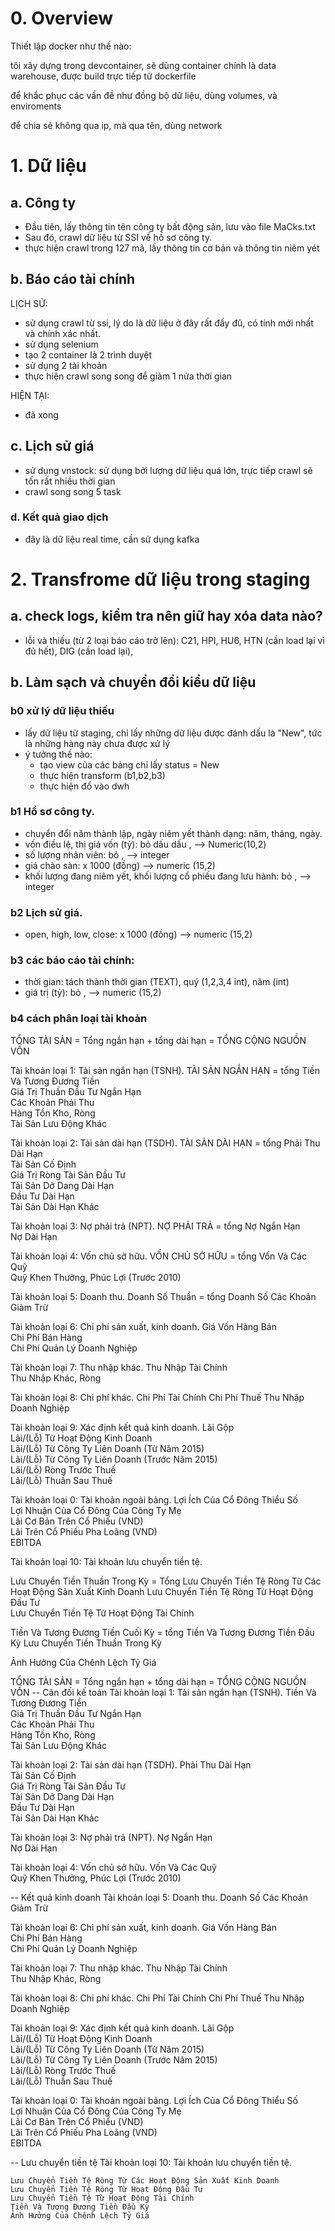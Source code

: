 # 0. Overview

Thiết lập docker như thế nào:

tôi xây dựng trong devcontainer, sẽ dùng container chính là data warehouse, được build trực tiếp từ dockerfile

để khắc phục các vấn đề như đồng bộ dữ liệu, dùng volumes, và enviroments

để chia sẻ không qua ip, mà qua tên, dùng network

# 1. Dữ liệu

## a. Công ty 

* Đầu tiên, lấy thông tin tên công ty bất động sản, lưu vào file MaCks.txt
* Sau đó, crawl dữ liệu từ SSI về hồ sơ công ty.
* thực hiện crawl trong 127 mã, lấy thông tin cơ bản và thông tin niêm yét

## b. Báo cáo tài chính

LỊCH SỬ:

* sử dụng crawl từ ssi, lý do là dữ liệu ở đây rất đầy đủ, có tính mới nhất và chính xác nhất.
* sử dụng selenium
* tạo 2 container là 2 trình duyệt
* sử dụng 2 tài khoản
* thực hiện crawl song song để giảm 1 nửa thời gian

HIỆN TẠI:
* đã xong

## c. Lịch sử giá

* sử dụng vnstock: sử dụng bởi lượng dữ liệu quá lớn, trực tiếp crawl sẽ tốn rất nhiều thời gian
* crawl song song 5 task

### d. Kết quả giao dịch

* đây là dữ liệu real time, cần sử dụng kafka 

# 2. Transfrome dữ liệu trong staging

## a. check logs, kiểm tra nên giữ hay xóa data nào?

* lỗi và thiếu (từ 2 loại báo cáo trở lên): C21, HPI, HU6, HTN (cần load lại vì đủ hết), DIG (cần load lại), 

## b. Làm sạch và chuyển đổi kiểu dữ liệu

### b0 xử lý dữ liệu thiếu
* lấy dữ liệu từ staging, chỉ lấy những dữ liệu được đánh dấu là "New", tức là những hàng này chưa được xử lý
* ý tưởng thế nào: 
  * tạo view của các bảng chỉ lấy status = New
  * thực hiện transform (b1,b2,b3)
  * thực hiện đổ vào dwh
### b1 Hồ sơ công ty. 

* chuyển đổi năm thành lập, ngày niêm yết thành dạng: năm, tháng, ngày. 
* vốn điều lệ, thị giá vốn (tỷ): bỏ dấu dấu , --> Numeric(10,2)
* số lượng nhân viên: bỏ , --> integer
* giá chào sàn: x 1000 (đồng) --> numeric (15,2)
* khối lượng đang niêm yết, khối lượng cổ phiếu đang lưu hành: bỏ , --> integer
 
### b2 Lịch sử giá. 

* open, high, low, close:  x 1000 (đồng) --> numeric (15,2)

### b3 các báo cáo tài chính:

* thời gian: tách thành thời gian (TEXT), quý (1,2,3,4 int), năm (int)
* giá trị (tỷ): bỏ , --> numeric (15,2)

### b4 cách phân loại tài khoản

TỔNG TÀI SẢN  = Tổng ngắn hạn + tổng dài hạn = TỔNG CỘNG NGUỒN VỐN

Tài khoản loại 1: Tài sản ngắn hạn (TSNH).
TÀI SẢN NGẮN HẠN  = tổng
    Tiền Và Tương Đương Tiền  
    Giá Trị Thuần Đầu Tư Ngắn Hạn  
    Các Khoản Phải Thu  
    Hàng Tồn Kho, Ròng  
    Tài Sản Lưu Động Khác  

Tài khoản loại 2: Tài sản dài hạn (TSDH).
TÀI SẢN DÀI HẠN  = tổng
    Phải Thu Dài Hạn  
    Tài Sản Cố Định  
    Giá Trị Ròng Tài Sản Đầu Tư  
    Tài Sản Dở Dang Dài Hạn  
    Đầu Tư Dài Hạn  
    Tài Sản Dài Hạn Khác  

Tài khoản loại 3: Nợ phải trả (NPT).
NỢ PHẢI TRẢ  = tổng
    Nợ Ngắn Hạn  
    Nợ Dài Hạn  

Tài khoản loại 4: Vốn chủ sở hữu.
VỐN CHỦ SỞ HỮU = tổng
    Vốn Và Các Quỹ  
    Quỹ Khen Thưởng, Phúc Lợi (Trước 2010)  

Tài khoản loại 5: Doanh thu.
Doanh Số Thuần  = tổng
    Doanh Số 
    Các Khoản Giảm Trừ  

Tài khoản loại 6: Chi phí sản xuất, kinh doanh.
Giá Vốn Hàng Bán  
Chi Phí Bán Hàng  
Chi Phí Quản Lý Doanh Nghiệp  

Tài khoản loại 7: Thu nhập khác.
Thu Nhập Tài Chính  
Thu Nhập Khác, Ròng  

Tài khoản loại 8: Chi phí khác.
Chi Phí Tài Chính 
Chi Phí Thuế Thu Nhập Doanh Nghiệp   

Tài khoản loại 9: Xác định kết quả kinh doanh.
Lãi Gộp  
Lãi/(Lỗ) Từ Hoạt Động Kinh Doanh  
Lãi/(Lỗ) Từ Công Ty Liên Doanh (Từ Năm 2015)  
Lãi/(Lỗ) Từ Công Ty Liên Doanh (Trước Năm 2015)  
Lãi/(Lỗ) Ròng Trước Thuế  
Lãi/(Lỗ) Thuần Sau Thuế  

Tài khoản loại 0: Tài khoản ngoài bảng.
Lợi Ích Của Cổ Đông Thiểu Số  
Lợi Nhuận Của Cổ Đông Của Công Ty Mẹ  
Lãi Cơ Bản Trên Cổ Phiếu (VND)  
Lãi Trên Cổ Phiếu Pha Loãng (VND)  
EBITDA  

Tài khoản loại 10: Tài khoản lưu chuyển tiền tệ.

Lưu Chuyển Tiền Thuần Trong Kỳ  = Tổng
    Lưu Chuyển Tiền Tệ Ròng Từ Các Hoạt Động Sản Xuất Kinh Doanh 
    Lưu Chuyển Tiền Tệ Ròng Từ Hoạt Động Đầu Tư  
    Lưu Chuyển Tiền Tệ Từ Hoạt Động Tài Chính  

Tiền Và Tương Đương Tiền Cuối Kỳ = tổng
    Tiền Và Tương Đương Tiền Đầu Kỳ
    Lưu Chuyển Tiền Thuần Trong Kỳ  

Ảnh Hưởng Của Chênh Lệch Tỷ Giá 


 TỔNG TÀI SẢN  = Tổng ngắn hạn + tổng dài hạn = TỔNG CỘNG NGUỒN VỐN
-- Cân đối kế toán
Tài khoản loại 1: Tài sản ngắn hạn (TSNH).
    Tiền Và Tương Đương Tiền  
    Giá Trị Thuần Đầu Tư Ngắn Hạn  
    Các Khoản Phải Thu  
    Hàng Tồn Kho, Ròng  
    Tài Sản Lưu Động Khác  

Tài khoản loại 2: Tài sản dài hạn (TSDH).
    Phải Thu Dài Hạn  
    Tài Sản Cố Định  
    Giá Trị Ròng Tài Sản Đầu Tư  
    Tài Sản Dở Dang Dài Hạn  
    Đầu Tư Dài Hạn  
    Tài Sản Dài Hạn Khác  

Tài khoản loại 3: Nợ phải trả (NPT).
    Nợ Ngắn Hạn  
    Nợ Dài Hạn  

Tài khoản loại 4: Vốn chủ sở hữu.
    Vốn Và Các Quỹ  
    Quỹ Khen Thưởng, Phúc Lợi (Trước 2010)  

-- Kết quả kinh doanh
Tài khoản loại 5: Doanh thu.
    Doanh Số 
    Các Khoản Giảm Trừ  

Tài khoản loại 6: Chi phí sản xuất, kinh doanh.
    Giá Vốn Hàng Bán  
    Chi Phí Bán Hàng  
    Chi Phí Quản Lý Doanh Nghiệp  

Tài khoản loại 7: Thu nhập khác.
    Thu Nhập Tài Chính  
    Thu Nhập Khác, Ròng  

Tài khoản loại 8: Chi phí khác.
    Chi Phí Tài Chính 
    Chi Phí Thuế Thu Nhập Doanh Nghiệp   

Tài khoản loại 9: Xác định kết quả kinh doanh.
    Lãi Gộp  
    Lãi/(Lỗ) Từ Hoạt Động Kinh Doanh  
    Lãi/(Lỗ) Từ Công Ty Liên Doanh (Từ Năm 2015)  
    Lãi/(Lỗ) Từ Công Ty Liên Doanh (Trước Năm 2015)  
    Lãi/(Lỗ) Ròng Trước Thuế  
    Lãi/(Lỗ) Thuần Sau Thuế  

Tài khoản loại 0: Tài khoản ngoài bảng.
    Lợi Ích Của Cổ Đông Thiểu Số  
    Lợi Nhuận Của Cổ Đông Của Công Ty Mẹ  
    Lãi Cơ Bản Trên Cổ Phiếu (VND)  
    Lãi Trên Cổ Phiếu Pha Loãng (VND)  
    EBITDA  

-- Lưu chuyển tiền tệ
Tài khoản loại 10: Tài khoản lưu chuyển tiền tệ.

    Lưu Chuyển Tiền Tệ Ròng Từ Các Hoạt Động Sản Xuất Kinh Doanh 
    Lưu Chuyển Tiền Tệ Ròng Từ Hoạt Động Đầu Tư  
    Lưu Chuyển Tiền Tệ Từ Hoạt Động Tài Chính  
    Tiền Và Tương Đương Tiền Đầu Kỳ
    Ảnh Hưởng Của Chênh Lệch Tỷ Giá 